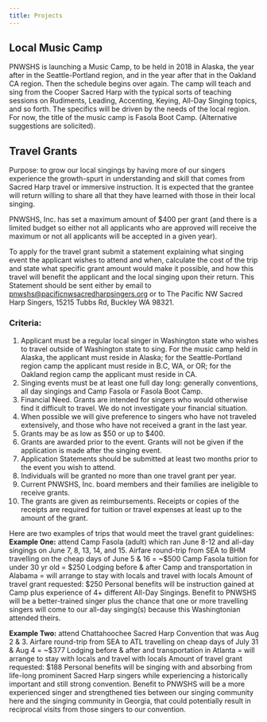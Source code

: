 ```yaml
---
title: Projects
---
```

## Local Music Camp
PNWSHS is launching a Music Camp, to be held in 2018 in Alaska, the year after in the Seattle-Portland region, and in the year after that in the Oakland CA region. Then the schedule begins over again. The camp will teach and sing from the Cooper Sacred Harp with the typical sorts of teaching sessions on Rudiments, Leading, Accenting, Keying, All-Day Singing topics, and so forth. The specifics will be driven by the needs of the local region. For now, the title of the music camp is Fasola Boot Camp. (Alternative suggestions are solicited).

## Travel Grants
Purpose:  to grow our local singings by having more of our singers experience the growth-spurt in understanding and skill that comes from Sacred Harp travel or immersive instruction. It is expected that the grantee will return willing to share all that they have learned with those in their local singing.

PNWSHS, Inc. has set a maximum amount of $400 per grant (and there is a limited budget so either not all applicants who are approved will receive the maximum or not all applicants will be accepted in a given year).

To apply for the travel grant submit a statement explaining what singing event the applicant wishes to attend and when, calculate the cost of the trip and state what specific grant amount would make it possible, and how this travel will benefit the applicant and the local singing upon their return. This Statement should be sent either by email to pnwshs@pacificnwsacredharpsingers.org or to The Pacific NW Sacred Harp Singers, 15215 Tubbs Rd, Buckley WA 98321.

### Criteria:
1. Applicant must be a regular local singer in Washington state who wishes to travel outside of Washington state to sing. For the music camp held in Alaska, the applicant must reside in Alaska; for the Seattle-Portland region camp the applicant must reside in B.C, WA, or OR; for the Oakland region camp the applicant must reside in CA.
1. Singing events must be at least one full day long: generally conventions, all day singings and Camp Fasola or Fasola Boot Camp.
1. Financial Need. Grants are intended for singers who would otherwise find it difficult to travel. We do not investigate your financial situation.
1. When possible we will give preference to singers who have not traveled extensively, and those who have not received a grant in the last year.
1. Grants may be as low as $50 or up to $400.
1. Grants are awarded prior to the event. Grants will not be given if the application is made after the singing event.
1. Application Statements should be submitted at least two months prior to the event you wish to attend.
1. Individuals will be granted no more than one travel grant per year.
1. Current PNWSHS, Inc. board members and their families are ineligible to receive grants.
10. The grants are given as reimbursements. Receipts or copies of the receipts are required for tuition or travel expenses at least up to the amount of the grant.

Here are two examples of trips that would meet the travel grant guidelines:
**Example One:** attend Camp Fasola (adult) which ran June 8-12 and all-day singings on June 7, 8, 13, 14, and 15.
Airfare round-trip from SEA to BHM travelling on the cheap days of June 5 & 16 = ~$500
Camp Fasola tuition for under 30 yr old = $250
Lodging before & after Camp and transportation in Alabama = will arrange to stay with locals and travel with locals
Amount of travel grant requested: $250
Personal benefits will be instruction gained at Camp plus experience of 4+ different All-Day Singings.
Benefit to PNWSHS will be a better-trained singer plus the chance that one or more travelling singers will come to our all-day singing(s) because this Washingtonian attended theirs.

**Example Two:** attend Chattahoochee Sacred Harp Convention that was Aug 2 & 3.
Airfare round-trip from SEA to ATL travelling on cheap days of July 31 & Aug 4 = ~$377
Lodging before & after and transportation in Atlanta = will arrange to stay with locals and travel with locals
Amount of travel grant requested: $188
Personal benefits will be singing with and absorbing from life-long prominent Sacred Harp singers while experiencing a historically important and still strong convention.
Benefit to PNWSHS will be a more experienced singer and strengthened ties between our singing community here and the singing community in Georgia, that could potentially result in reciprocal visits from those singers to our convention.
